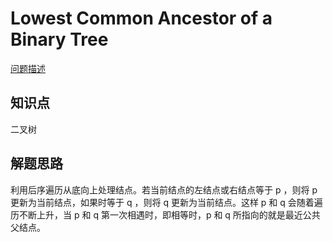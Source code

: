 # Lowest Common Ancestor of a Binary Tree

[问题描述](https://leetcode.com/problems/lowest-common-ancestor-of-a-binary-tree/)

## 知识点

二叉树

## 解题思路

利用后序遍历从底向上处理结点。若当前结点的左结点或右结点等于 p ，则将 p 更新为当前结点，如果时等于 q ，则将 q 更新为当前结点。这样 p 和 q 会随着遍历不断上升，当 p 和 q 第一次相遇时，即相等时，p 和 q 所指向的就是最近公共父结点。
